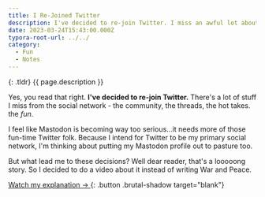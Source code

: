 ```yaml
---
title: I Re-Joined Twitter
description: I've decided to re-join Twitter. I miss an awful lot about it and I might leave Mastodon too.
date: 2023-03-24T15:43:00.000Z
typora-root-url: ../../
category:
  - Fun
  - Notes
---
```


{: .tldr}
{{ page.description }}

Yes, you read that right. **I've decided to re-join Twitter.** There's a lot of stuff I miss from the social network - the community, the threads, the hot takes. the *fun*.

I feel like Mastodon is becoming way too serious...it needs more of those fun-time Twitter folk. Because I intend for Twitter to be my primary social network, I'm thinking about putting my Mastodon profile out to pasture too.

But what lead me to these decisions? Well dear reader, that's a looooong story. So I decided to do a video about it instead of writing War and Peace.

[Watch my explanation → ](https://www.youtube.com/watch?v=dQw4w9WgXcQ){: .button .brutal-shadow target="blank"}